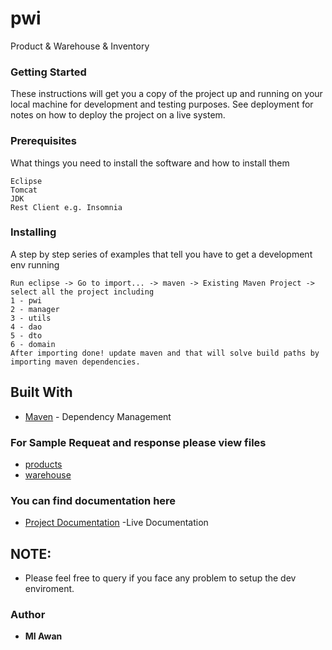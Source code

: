 # pwi
Product & Warehouse & Inventory

### Getting Started

These instructions will get you a copy of the project up and running on your local machine for development and testing purposes. See deployment for notes on how to deploy the project on a live system.

### Prerequisites

What things you need to install the software and how to install them

```
Eclipse
Tomcat
JDK
Rest Client e.g. Insomnia
```
### Installing

A step by step series of examples that tell you have to get a development env running


```
Run eclipse -> Go to import... -> maven -> Existing Maven Project -> select all the project including
1 - pwi
2 - manager
3 - utils
4 - dao
5 - dto
6 - domain
After importing done! update maven and that will solve build paths by importing maven dependencies.
```
## Built With
* [Maven](https://maven.apache.org/) - Dependency Management


### For Sample Requeat and response please view files
* [products](https://github.com/miawan/pwi/blob/master/Products.md)
* [warehouse](https://github.com/miawan/pwi/blob/master/warehouse.md)


### You can find documentation here
* [Project Documentation](http://35.182.60.96:8080/doc/index.html) -Live Documentation
## NOTE: 
* Please feel free to query if you face any problem to setup the dev enviroment.

### Author
* **MI Awan** 

